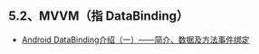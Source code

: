 ## 5.2、MVVM（指 DataBinding）
- [Android DataBinding介绍（一）——简介、数据及方法事件绑定](http://blog.csdn.net/victor_fang/article/details/54668326)
